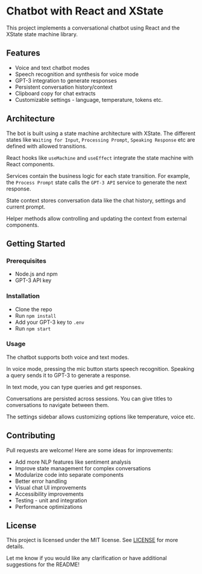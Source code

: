 # Chatbot with React and XState

This project implements a conversational chatbot using React and the XState state machine library.

## Features

- Voice and text chatbot modes 
- Speech recognition and synthesis for voice mode
- GPT-3 integration to generate responses
- Persistent conversation history/context
- Clipboard copy for chat extracts
- Customizable settings - language, temperature, tokens etc.

## Architecture

The bot is built using a state machine architecture with XState. The different states like `Waiting for Input`, `Processing Prompt`, `Speaking Response` etc are defined with allowed transitions.

React hooks like `useMachine` and `useEffect` integrate the state machine with React components. 

Services contain the business logic for each state transition. For example, the `Process Prompt` state calls the `GPT-3 API` service to generate the next response.

State context stores conversation data like the chat history, settings and current prompt.

Helper methods allow controlling and updating the context from external components.

## Getting Started

### Prerequisites

- Node.js and npm
- GPT-3 API key

### Installation

- Clone the repo
- Run `npm install`
- Add your GPT-3 key to `.env`
- Run `npm start`

### Usage

The chatbot supports both voice and text modes. 

In voice mode, pressing the mic button starts speech recognition. Speaking a query sends it to GPT-3 to generate a response. 

In text mode, you can type queries and get responses.

Conversations are persisted across sessions. You can give titles to conversations to navigate between them.

The settings sidebar allows customizing options like temperature, voice etc.

## Contributing

Pull requests are welcome! Here are some ideas for improvements:

- Add more NLP features like sentiment analysis 
- Improve state management for complex conversations
- Modularize code into separate components 
- Better error handling
- Visual chat UI improvements
- Accessibility improvements
- Testing - unit and integration 
- Performance optimizations

## License

This project is licensed under the MIT license. See [LICENSE](LICENSE) for more details.

Let me know if you would like any clarification or have additional suggestions for the README!